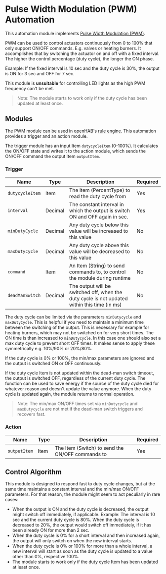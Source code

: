 # Pulse Width Modulation (PWM) Automation

This automation module implements [Pulse Width Modulation (PWM)](https://en.wikipedia.org/wiki/Pulse-width_modulation).

PWM can be used to control actuators continuously from 0 to 100% that only support ON/OFF commands. E.g. valves or heating burners.
It accomplishes that by switching the actuator on and off with a fixed interval.
The higher the control percentage (duty cycle), the longer the ON phase.

Example: If the fixed interval is 10 sec and the duty cycle is 30%, the output is ON for 3 sec and OFF for 7 sec.

This module is **unsuitable** for controlling LED lights as the high PWM frequency can't be met.

> Note: The module starts to work only if the duty cycle has been updated at least once.

## Modules

The PWM module can be used in openHAB's [rule engine](https://www.openhab.org/docs/configuration/rules-dsl.html). This automation provides a trigger and an action module.

The trigger module has an input Item `dutycycleItem` (0-100%).
It calculates the ON/OFF state and writes it to the action module, which sends the ON/OFF command the output Item `outputItem`.

### Trigger

| Name            | Type    | Description                                                                                  | Required |
|-----------------|---------|----------------------------------------------------------------------------------------------|----------|
| `dutycycleItem` | Item    | The Item (PercentType) to read the duty cycle from                                           | Yes      |
| `interval`      | Decimal | The constant interval in which the output is switch ON and OFF again in sec.                 | Yes      |
| `minDutyCycle`  | Decimal | Any duty cycle below this value will be increased to this value                              | No       |
| `maxDutycycle`  | Decimal | Any duty cycle above this value will be decreased to this value                              | No       |
| `command`       | Item    | An Item (String) to send commands to, to control the module during runtime                   | No       |
| `deadManSwitch` | Decimal | The output will be switched off, when the duty cycle is not updated within this time (in ms) | No       |

The duty cycle can be limited via the parameters `minDutycycle` and `maxDutyCycle`. This is helpful if you need to maintain a minimum time between the switching of the output.
This is necessary for example for heating burners, which may not be switched on for very short times. The ON time is than increased to `minDutycycle`.
In this case one should also set a max duty cycle to prevent short OFF times.
It makes sense to apply these symmetrically e.g. 10%/90% or 20%/80%.

If the duty cycle is 0% or 100%, the min/max parameters are ignored and the output is switched ON or OFF continuously.

If the duty cycle Item is not updated within the dead-man switch timeout, the output is switched OFF, regardless of the current duty cycle.
The function can be used to save energy if the source of the duty cycle died for whatever reason and doesn't update the value anymore.
When the duty cycle is updated again, the module returns to normal operation.

> Note: The min/max ON/OFF times set via `minDutycycle` and `maxDutycycle` are not met if the dead-man switch triggers and recovers fast.

### Action

| Name         | Type | Description                                      | Required |
|--------------|------|--------------------------------------------------|----------|
| `outputItem` | Item | The Item (Switch) to send the ON/OFF commands to | Yes      |

## Control Algorithm

This module is designed to respond fast to duty cycle changes, but at the same time maintains a constant interval and the min/max ON/OFF parameters.
For that reason, the module might seem to act peculiarly in rare cases:

- When the output is ON and the duty cycle is decreased, the output might switch off immediately, if applicable.
Example: The interval is 10 sec and the current duty cycle is 80%.
When the duty cycle is decreased to 20%, the output would switch off immediately, if it has been already ON for more than 2 sec.
- When the duty cycle is 0% for a short interval and then increased again, the output will only switch on when the new interval starts.
- When the duty cycle is 0% or 100% for more than a whole interval, a new interval will start as soon as the duty cycle is updated to a value other than 0%, respective 100%.
- The module starts to work only if the duty cycle Item has been updated at least once.
